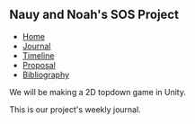 Nauy and Noah's SOS Project
----
- [Home](/README.md)
- [Journal](/journal.md)
- [Timeline](/timeline.md)
- [Proposal](/proposal.md)
- [Bibliography](/bibliography.md)

We will be making a 2D topdown game in Unity.

This is our project's weekly journal.

